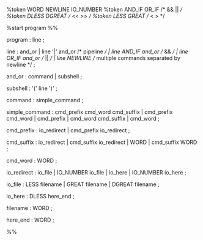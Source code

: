 %token WORD NEWLINE IO_NUMBER
%token AND_IF OR_IF        /* && || */
%token DLESS DGREAT        /* << >> */
%token LESS GREAT          /* <  >  */

%start program
%%

program
    : line
    ;

line
    : and_or
    | line '|' and_or                    /* pipeline */
    | line AND_IF and_or                 /* && */
    | line OR_IF and_or                  /* || */
    | line NEWLINE                       /* multiple commands separated by newline */
    ;

and_or
    : command
    | subshell
    ;

subshell
    : '(' line ')'
    ;

command
    : simple_command
    ;

simple_command
    : cmd_prefix cmd_word cmd_suffix
    | cmd_prefix cmd_word
    | cmd_prefix
    | cmd_word cmd_suffix
    | cmd_word
    ;

cmd_prefix
    : io_redirect
    | cmd_prefix io_redirect
    ;

cmd_suffix
    : io_redirect
    | cmd_suffix io_redirect
    | WORD
    | cmd_suffix WORD
    ;

cmd_word
    : WORD
    ;

io_redirect
    : io_file
    | IO_NUMBER io_file
    | io_here
    | IO_NUMBER io_here
    ;

io_file
    : LESS filename
    | GREAT filename
    | DGREAT filename
    ;

io_here
    : DLESS here_end
    ;

filename
    : WORD
    ;

here_end
    : WORD
    ;

%%
